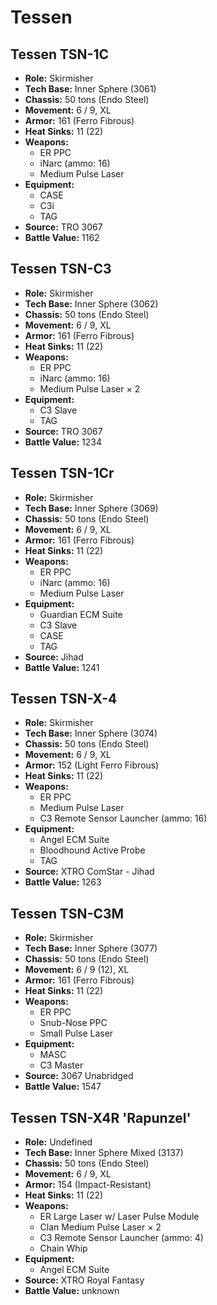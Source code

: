 # Tessen
## Tessen TSN-1C
- **Role:** Skirmisher
- **Tech Base:** Inner Sphere (3061)
- **Chassis:** 50 tons (Endo Steel)
- **Movement:** 6 / 9, XL
- **Armor:** 161 (Ferro Fibrous)
- **Heat Sinks:** 11 (22)
- **Weapons:**
  - ER PPC
  - iNarc (ammo: 16)
  - Medium Pulse Laser
- **Equipment:**
  - CASE
  - C3i
  - TAG
- **Source:** TRO 3067
- **Battle Value:** 1162

## Tessen TSN-C3
- **Role:** Skirmisher
- **Tech Base:** Inner Sphere (3062)
- **Chassis:** 50 tons (Endo Steel)
- **Movement:** 6 / 9, XL
- **Armor:** 161 (Ferro Fibrous)
- **Heat Sinks:** 11 (22)
- **Weapons:**
  - ER PPC
  - iNarc (ammo: 16)
  - Medium Pulse Laser × 2
- **Equipment:**
  - C3 Slave
  - TAG
- **Source:** TRO 3067
- **Battle Value:** 1234

## Tessen TSN-1Cr
- **Role:** Skirmisher
- **Tech Base:** Inner Sphere (3069)
- **Chassis:** 50 tons (Endo Steel)
- **Movement:** 6 / 9, XL
- **Armor:** 161 (Ferro Fibrous)
- **Heat Sinks:** 11 (22)
- **Weapons:**
  - ER PPC
  - iNarc (ammo: 16)
  - Medium Pulse Laser
- **Equipment:**
  - Guardian ECM Suite
  - C3 Slave
  - CASE
  - TAG
- **Source:** Jihad
- **Battle Value:** 1241

## Tessen TSN-X-4
- **Role:** Skirmisher
- **Tech Base:** Inner Sphere (3074)
- **Chassis:** 50 tons (Endo Steel)
- **Movement:** 6 / 9, XL
- **Armor:** 152 (Light Ferro Fibrous)
- **Heat Sinks:** 11 (22)
- **Weapons:**
  - ER PPC
  - Medium Pulse Laser
  - C3 Remote Sensor Launcher (ammo: 16)
- **Equipment:**
  - Angel ECM Suite
  - Bloodhound Active Probe
  - TAG
- **Source:** XTRO ComStar - Jihad
- **Battle Value:** 1263

## Tessen TSN-C3M
- **Role:** Skirmisher
- **Tech Base:** Inner Sphere (3077)
- **Chassis:** 50 tons (Endo Steel)
- **Movement:** 6 / 9 (12), XL
- **Armor:** 161 (Ferro Fibrous)
- **Heat Sinks:** 11 (22)
- **Weapons:**
  - ER PPC
  - Snub-Nose PPC
  - Small Pulse Laser
- **Equipment:**
  - MASC
  - C3 Master
- **Source:** 3067 Unabridged
- **Battle Value:** 1547

## Tessen TSN-X4R 'Rapunzel'
- **Role:** Undefined
- **Tech Base:** Inner Sphere Mixed (3137)
- **Chassis:** 50 tons (Endo Steel)
- **Movement:** 6 / 9, XL
- **Armor:** 154 (Impact-Resistant)
- **Heat Sinks:** 11 (22)
- **Weapons:**
  - ER Large Laser w/ Laser Pulse Module
  - Clan Medium Pulse Laser × 2
  - C3 Remote Sensor Launcher (ammo: 4)
  - Chain Whip
- **Equipment:**
  - Angel ECM Suite
- **Source:** XTRO Royal Fantasy
- **Battle Value:** unknown

